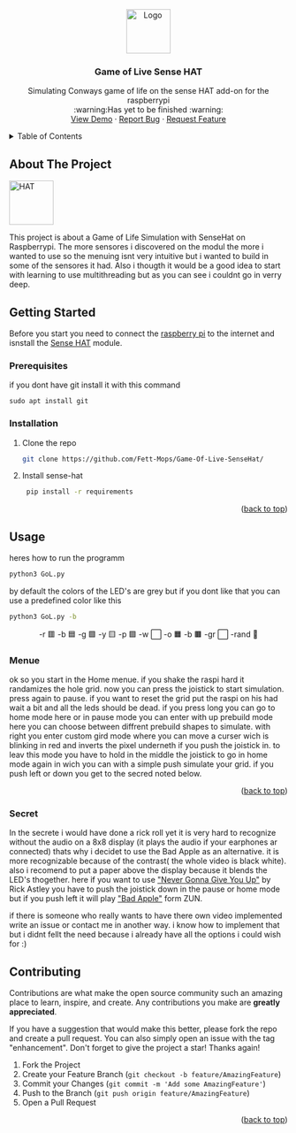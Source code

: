 <a name="readme-top"></a>
<br />
<div align="center">
  <a href="https://github.com/Fett-Mops/Game-Of-Live-SenseHat">
    <img src="logo.png" alt="Logo" width="80" height="80">
  </a>

  <h3 align="center">Game of Live Sense HAT</h3>

  <p align="center">
   Simulating Conways game of life on the sense HAT add-on for the raspberrypi
   <br/>
   :warning:Has yet to be finished :warning:
    <br />
    <a href="https://github.com/Fett-Mops/Game-Of-Live-SenseHat">View Demo</a>
    ·
    <a href="https://github.com/Fett-Mops/Game-Of-Live-SenseHat/issues/new?labels=bug&template=bug-report---.md">Report Bug</a>
    ·
    <a href="https://github.com/Fett-Mops/Game-Of-Live-SenseHat/issues/new?labels=enhancement&template=feature-request---.md">Request Feature</a>
  </p>
</div>



<!-- TABLE OF CONTENTS -->
<details>
  <summary>Table of Contents</summary>
  <ol>
    <li>
      <a href="#about-the-project">About The Project</a>
    </li>
    <li>
      <a href="#getting-started">Getting Started</a>
      <ul>
        <li><a href="#prerequisites">Prerequisites</a></li>
        <li><a href="#installation">Installation</a></li>
      </ul>
    </li>
    <li>
     <a href="#usage">Usage</a>
        <li><a href="#menue">Menue</a></li>
    </li>
    <li><a href="#contributing">Contributing</a></li>
  </ol>
</details>

<!-- ABOUT THE PROJECT -->
## About The Project

  <a href="https://github.com/othneildrew/Best-README-Template">
    <img src="images/il.png" alt="HAT" width="80" height="80">
  </a>

This project is about a Game of Life Simulation with SenseHat on Raspberrypi. The more sensores i discovered on the modul the more i wanted to use so the menuing isnt very intuitive but i wanted to build in some of the sensores it had. Also i thougth it would be a good idea to start with learning to use multithreading but as you can see i couldnt go in verry deep.

<!-- GETTING STARTED -->
## Getting Started

Before you start you need to connect the [raspberry pi](https://www.raspberrypi.com/products/raspberry-pi-4-model-b/) to the internet and isnstall the [Sense HAT](https://www.raspberrypi.com/products/sense-hat/) module.

### Prerequisites

if you dont have git install it with this command
  ```
  sudo apt install git
  ```

### Installation

1. Clone the repo
   ```sh
   git clone https://github.com/Fett-Mops/Game-Of-Live-SenseHat/
   ```
2. Install sense-hat
   ```sh
    pip install -r requirements 
   ```

<p align="right">(<a href="#readme-top">back to top</a>)</p>



<!-- USAGE EXAMPLES -->
## Usage
heres how to run the programm
```sh
python3 GoL.py
```
by default the colors of the LED's are grey but if you dont like that you can use a predefined color like this

```sh
python3 GoL.py -b
```
<div align = "center">
  
   -r 🟥 
   -b 🟦
   -g 🟩 
   -y 🟨
   -p 🟪
   -w ⬜
   -o 🟧
   -b 🟫
   -gr ⬜
   -rand 🌈
 </div>

### Menue
ok so you start in the Home menue. if you shake the raspi hard it randamizes the hole grid. now you can press the joistick to start simulation. press again to pause. if you want to reset the grid put the raspi on his had wait a bit and all the leds should be dead. if you press long you can go to home mode here or in pause mode you can enter with up prebuild mode here you can choose between diffrent prebuild shapes to simulate. with right you enter custom gird mode where you can move a curser wich is blinking in red and inverts the pixel underneth if you push the joistick in. to leav this mode you have to hold in the middle the joistick to go in home mode again in wich you can with a simple push simulate your grid. if you push left or down you get to the secred noted below.

<p align="right">(<a href="#readme-top">back to top</a>)</p>

### Secret
In the secrete i would have done a rick roll yet it is very hard to recognize without the audio on a 8x8 display (it plays the audio if your earphones ar connected) 
thats why i decidet to use the Bad Apple as an alternative. it is more recognizable because of the contrast( the whole video is black white). also i recomend to put a paper above the display because it blends the LED's thogether.
here if you want to use ["Never Gonna Give You Up"](https://www.youtube.com/watch?v=dQw4w9WgXcQ) by Rick Astley you have to push the joistick down in the pause or home mode
but if you push left it will play ["Bad Apple"](https://www.youtube.com/watch?v=FtutLA63Cp8) form ZUN.

if there is someone who really wants to have there own video implemented write an issue or contact me in another way. i know how to implement that but i didnt fellt the need because i already have all the options i could wish for :)






<!-- CONTRIBUTING -->
## Contributing

Contributions are what make the open source community such an amazing place to learn, inspire, and create. Any contributions you make are **greatly appreciated**.

If you have a suggestion that would make this better, please fork the repo and create a pull request. You can also simply open an issue with the tag "enhancement".
Don't forget to give the project a star! Thanks again!

1. Fork the Project
2. Create your Feature Branch (`git checkout -b feature/AmazingFeature`)
3. Commit your Changes (`git commit -m 'Add some AmazingFeature'`)
4. Push to the Branch (`git push origin feature/AmazingFeature`)
5. Open a Pull Request

<p align="right">(<a href="#readme-top">back to top</a>)</p>
